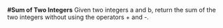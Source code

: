 **#Sum of Two Integers**
Given two integers a and b, return the sum of the two integers without using the operators + and -.
